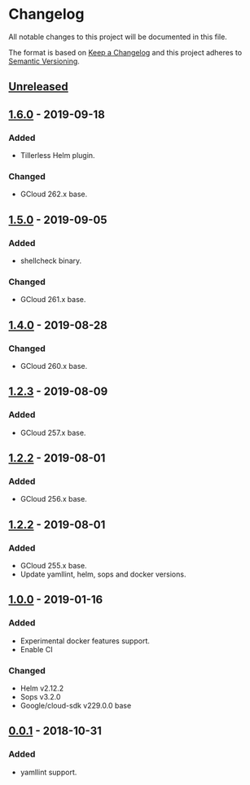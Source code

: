 # Changelog
All notable changes to this project will be documented in this file.

The format is based on [Keep a Changelog](http://keepachangelog.com/en/1.0.0/)
and this project adheres to [Semantic Versioning](http://semver.org/spec/v2.0.0.html).

## [Unreleased]

## [1.6.0] - 2019-09-18
### Added
- Tillerless Helm plugin.

### Changed
- GCloud 262.x base.

## [1.5.0] - 2019-09-05
### Added
- shellcheck binary.

### Changed
- GCloud 261.x base.

## [1.4.0] - 2019-08-28
### Changed
- GCloud 260.x base.

## [1.2.3] - 2019-08-09
### Added
- GCloud 257.x base.

## [1.2.2] - 2019-08-01
### Added
- GCloud 256.x base.

## [1.2.2] - 2019-08-01
### Added
- GCloud 255.x base.
- Update yamllint, helm, sops and docker versions.

## [1.0.0] - 2019-01-16
### Added
- Experimental docker features support.
- Enable CI

### Changed
- Helm v2.12.2
- Sops v3.2.0
- Google/cloud-sdk v229.0.0 base

## [0.0.1] - 2018-10-31
### Added
- yamllint support.

[Unreleased]: https://github.com/pagerinc/docker-cloud-sdk/compare/1.6.0...HEAD
[1.6.0]: https://github.com/pagerinc/docker-cloud-sdk/compare/1.5.0...1.6.0
[1.5.0]: https://github.com/pagerinc/docker-cloud-sdk/compare/1.4.0...1.5.0
[1.4.0]: https://github.com/pagerinc/docker-cloud-sdk/compare/1.2.4...1.4.0
[1.2.4]: https://github.com/pagerinc/docker-cloud-sdk/compare/1.2.3...1.2.4
[1.2.3]: https://github.com/pagerinc/docker-cloud-sdk/compare/1.2.2...1.2.3
[1.2.2]: https://github.com/pagerinc/docker-cloud-sdk/compare/1.0.0...1.2.2
[1.0.0]: https://github.com/pagerinc/docker-cloud-sdk/compare/0.0.1...1.0.0
[0.0.1]: https://github.com/pagerinc/docker-cloud-sdk/compare/4edb4ce...0.0.1
